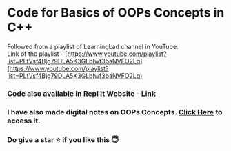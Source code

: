 # Code for Basics of OOPs Concepts in C++

Followed from a playlist of LearningLad channel in YouTube.
<br>
Link of the playlist - [https://www.youtube.com/playlist?list=PLfVsf4Bjg79DLA5K3GLbIwf3baNVFO2Lq](https://www.youtube.com/playlist?list=PLfVsf4Bjg79DLA5K3GLbIwf3baNVFO2Lq)

### Code also available in Repl It Website - [Link](https://repl.it/@LaraSahoo/reploops)

### I have also made digital notes on OOPs Concepts. [Click Here](https://docs.google.com/document/d/1M1uNLu7BfqRKggKdWjjqanZX-NzOiBUQJha6fhSO-tk/edit?usp=sharing) to access it.

### Do give a star ⭐ if you like this 😇
